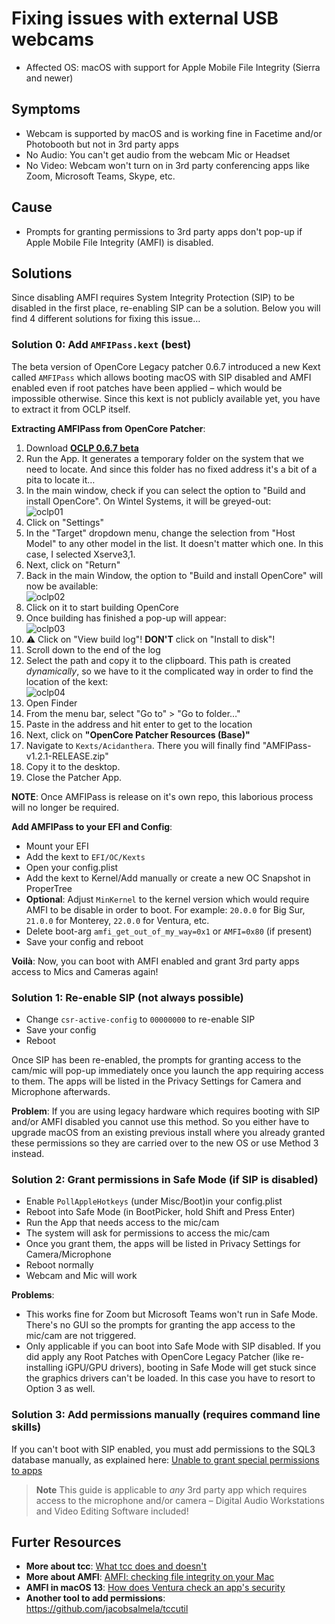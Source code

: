 # Fixing issues with external USB webcams

- Affected OS: macOS with support for Apple Mobile File Integrity (Sierra and newer)

## Symptoms
- Webcam is supported by macOS and is working fine in Facetime and/or Photobooth but not in 3rd party apps
- No Audio: You can't get audio from the webcam Mic or Headset
- No Video: Webcam won't turn on in 3rd party conferencing apps like Zoom, Microsoft Teams, Skype, etc. 

## Cause
- Prompts for granting permissions to 3rd party apps don't pop-up if Apple Mobile File Integrity (AMFI) is disabled. 

## Solutions
Since disabling AMFI requires System Integrity Protection (SIP) to be disabled in the first place, re-enabling SIP can be a solution. Below you will find 4 different solutions for fixing this issue…

### Solution 0: Add `AMFIPass.kext` (best)
The beta version of OpenCore Legacy patcher 0.6.7 introduced a new Kext called `AMFIPass` which allows booting macOS with SIP disabled and AMFI enabled even if root patches have been applied – which would be impossible otherwise. Since this kext is not publicly available yet, you have to extract it from OCLP itself.

**Extracting AMFIPass from OpenCore Patcher**:

1. Download [**OCLP 0.6.7 beta**](https://github.com/dortania/OpenCore-Legacy-Patcher/releases/tag/amfipass-beta-test)
2. Run the App. It generates a temporary folder on the system that we need to locate. And since this folder has no fixed address it's a bit of a pita to locate it…
3. In the main window, check if you can select the option to "Build and install OpenCore". On Wintel Systems, it will be greyed-out: <br> ![oclp01](https://github.com/5T33Z0/OC-Little-Translated/assets/76865553/e842dd0a-987f-4f3b-8d1e-bc25d8d75804)
4. Click on "Settings"
5. In the "Target" dropdown menu, change the selection from "Host Model" to any other model in the list. It doesn't matter which one. In this case, I selected Xserve3,1.
6. Next, click on "Return"
7. Back in the main Window, the option to "Build and install OpenCore" will now be available:<br> ![oclp02](https://github.com/5T33Z0/OC-Little-Translated/assets/76865553/204fc1ee-ac1c-49af-8537-174c1279b18e)
8. Click on it to start building OpenCore
9. Once building has finished a pop-up will appear: <br> ![oclp03](https://github.com/5T33Z0/OC-Little-Translated/assets/76865553/35aa5103-38fc-432c-918e-81927e4593f9)
10. :warning: Click on "View build log"! **DON'T** click on "Install to disk"!
11. Scroll down to the end of the log
12. Select the path and copy it to the clipboard. This path is created *dynamically*, so we have to it the complicated way in order to find the location of the kext: <br>![oclp04](https://github.com/5T33Z0/OC-Little-Translated/assets/76865553/1298b71a-bcf0-465a-bde7-4b7555993533)
13. Open Finder
14. From the menu bar, select "Go to" > "Go to folder…"
15. Paste in the address and hit enter to get to the location
16. Next, click on **"OpenCore Patcher Resources (Base)"**
17. Navigate to `Kexts/Acidanthera`. There you will finally find "AMFIPass-v1.2.1-RELEASE.zip"
18. Copy it to the desktop.
19. Close the Patcher App.

**NOTE**: Once AMFIPass is release on it's own repo, this laborious process will no longer be required.

**Add AMFIPass to your EFI and Config**:

- Mount your EFI
- Add the kext to `EFI/OC/Kexts` 
- Open your config.plist
- Add the kext to Kernel/Add manually or create a new OC Snapshot in ProperTree
- **Optional**: Adjust `MinKernel` to the kernel version which would require AMFI to be disable in order to boot. For example: `20.0.0` for Big Sur, `21.0.0` for Monterey, `22.0.0` for Ventura, etc.
- Delete boot-arg `amfi_get_out_of_my_way=0x1` or `AMFI=0x80` (if present)
- Save your config and reboot

**Voilà**: Now, you can boot with AMFI enabled and grant 3rd party apps access to Mics and Cameras again!

### Solution 1: Re-enable SIP (not always possible)

- Change `csr-active-config` to `00000000` to re-enable SIP
- Save your config
- Reboot

Once SIP has been re-enabled, the prompts for granting access to the cam/mic will pop-up immediately once you launch the app requiring access to them. The apps will be listed in the Privacy Settings for Camera and Microphone afterwards.

**Problem**: If you are using legacy hardware which requires booting with SIP and/or AMFI disabled you cannot use this method. So you either have to upgrade macOS from an existing previous install where you already granted these permissions so they are carried over to the new OS or use Method 3 instead.

### Solution 2: Grant permissions in Safe Mode (if SIP is disabled)

- Enable `PollAppleHotkeys` (under Misc/Boot)in your config.plist
- Reboot into Safe Mode (in BootPicker, hold Shift and Press Enter)
- Run the App that needs access to the mic/cam
- The system will ask for permissions to access the mic/cam
- Once you grant them, the apps will be listed in Privacy Settings for Camera/Microphone
- Reboot normally
- Webcam and Mic will work

**Problems**: 

- This works fine for Zoom but Microsoft Teams won't run in Safe Mode. There's no GUI so the prompts for granting the app access to the mic/cam are not triggered.
- Only applicable if you can boot into Safe Mode with SIP disabled. If you did apply any Root Patches with OpenCore Legacy Patcher (like re-installing iGPU/GPU drivers), booting in Safe Mode will get stuck since the graphics drivers can't be loaded. In this case you have to resort to Option 3 as well.

### Solution 3: Add permissions manually (requires command line skills)

If you can't boot with SIP enabled, you must add permissions to the SQL3 database manually, as explained here: [Unable to grant special permissions to apps](https://dortania.github.io/OpenCore-Legacy-Patcher/ACCEL.html#unable-to-grant-special-permissions-to-apps-ie-camera-access-to-zoom)

> **Note** This guide is applicable to *any* 3rd party app which requires access to the microphone and/or camera – Digital Audio Workstations and Video Editing Software included!

## Furter Resources

- **More about tcc**: [What tcc does and doesn't](https://eclecticlight.co/2023/02/10/privacy-what-tcc-does-and-doesnt)
- **More about AMFI**: [AMFI: checking file integrity on your Mac](https://eclecticlight.co/2018/12/29/amfi-checking-file-integrity-on-your-mac/)
- **AMFI in macOS 13**: [How does Ventura check an app's security](https://eclecticlight.co/2023/03/09/how-does-ventura-check-an-apps-security/)
- **Another tool to add permissions**: https://github.com/jacobsalmela/tccutil

